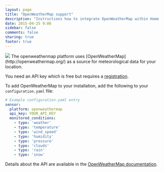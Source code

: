 ```yaml
---
layout: page
title: "OpenWeatherMap support"
description: "Instructions how to integrate OpenWeatherMap within Home Assistant."
date: 2015-04-25 9:06
sidebar: false
comments: false
sharing: true
footer: true
---
```


<img src='/images/supported_brands/openweathermap.png' class='brand pull-right' />
The openweathermap platform uses [OpenWeatherMap](http://openweathermap.org/) as a source for meteorological data for your location. 

You need an API key which is free but requires a [registration](http://home.openweathermap.org/users/sign_up).

To add OpenWeatherMap to your installation, add the following to your `configuration.yaml` file:

```yaml
# Example configuration.yaml entry
sensor:
  platform: openweathermap
  api_key: YOUR_API_KEY
  monitored_conditions:
    - type: 'weather'
    - type: 'temperature'
    - type: 'wind_speed'
    - type: 'humidity'
    - type: 'pressure'
    - type: 'clouds'
    - type: 'rain'
    - type: 'snow'
```
Details about the API are available in the [OpenWeatherMap documentation](http://bugs.openweathermap.org/projects/api/wiki).
